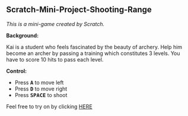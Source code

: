 ## Scratch-Mini-Project-Shooting-Range
*This is a mini-game created by Scratch.*

**Background:**

Kai is a student who feels fascinated by the beauty of archery. Help him become an archer by passing a training which constitutes 3 levels. You have to score 10 hits to pass each level.

**Control:**
* Press <kbd>**A**</kbd> to move left
* Press <kbd>**D**</kbd> to move right
* Press <kbd>**SPACE**</kbd> to shoot

Feel free to try on by clicking [HERE](https://scratch.mit.edu/projects/767284444)
